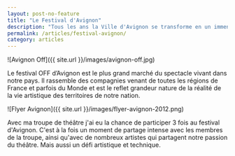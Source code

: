 ```yaml
---
layout: post-no-feature
title: "Le Festival d'Avignon"
description: "Tous les ans la Ville d'Avignon se transforme en un immense theatre."
permalink: /articles/festival-avignon/
category: articles
---
```



![Avignon Off]({{ site.url }}/images/avignon-off.jpg)

Le festival OFF d’Avignon est le plus grand marché du spectacle vivant dans notre
pays. Il rassemble des compagnies venant de toutes les régions de France et parfois du Monde et est le
reflet grandeur nature de la réalité de la vie artistique des territoires de
notre nation.

![Flyer Avignon]({{ site.url }}/images/flyer-avignon-2012.png)

Avec ma troupe de théâtre j'ai eu la chance de participer 3 fois au festival
d'Avignon. C'est à la fois un moment de partage intense avec les membres de
la troupe, ainsi qu'avec de nombreux artistes qui partagent notre passion
du théâtre. Mais aussi un défi artistique et technique.

